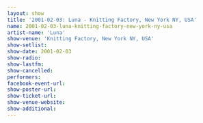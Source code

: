 ```yaml
---
layout: show
title: '2001-02-03: Luna - Knitting Factory, New York NY, USA'
name: 2001-02-03-luna-knitting-factory-new-york-ny-usa
artist-name: 'Luna'
show-venue: 'Knitting Factory, New York NY, USA'
show-setlist: 
show-date: 2001-02-03
show-radio: 
show-lastfm: 
show-cancelled: 
performers: 
facebook-event-url: 
show-poster-url: 
show-ticket-url: 
show-venue-website: 
show-additional: 
---
```


